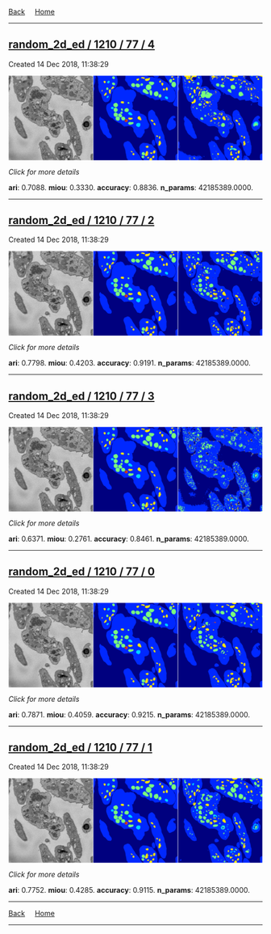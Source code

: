 
[Back](..)&nbsp;&nbsp;&nbsp;&nbsp;&nbsp;[Home](https://leapmanlab.github.io/snapshots)

---

<div class="summary"><a href="4"><h2>random_2d_ed / 1210 / 77 / 4</h2></a><p>Created 14 Dec 2018, 11:38:29
</p><a href="4"><img src="4/media/summary.png" align="center"></a><p>
<i>Click for more details</i>
</p></div>

**ari**: 0.7088. **miou**: 0.3330. **accuracy**: 0.8836. **n_params**: 42185389.0000. 

---

<div class="summary"><a href="2"><h2>random_2d_ed / 1210 / 77 / 2</h2></a><p>Created 14 Dec 2018, 11:38:29
</p><a href="2"><img src="2/media/summary.png" align="center"></a><p>
<i>Click for more details</i>
</p></div>

**ari**: 0.7798. **miou**: 0.4203. **accuracy**: 0.9191. **n_params**: 42185389.0000. 

---

<div class="summary"><a href="3"><h2>random_2d_ed / 1210 / 77 / 3</h2></a><p>Created 14 Dec 2018, 11:38:29
</p><a href="3"><img src="3/media/summary.png" align="center"></a><p>
<i>Click for more details</i>
</p></div>

**ari**: 0.6371. **miou**: 0.2761. **accuracy**: 0.8461. **n_params**: 42185389.0000. 

---

<div class="summary"><a href="0"><h2>random_2d_ed / 1210 / 77 / 0</h2></a><p>Created 14 Dec 2018, 11:38:29
</p><a href="0"><img src="0/media/summary.png" align="center"></a><p>
<i>Click for more details</i>
</p></div>

**ari**: 0.7871. **miou**: 0.4059. **accuracy**: 0.9215. **n_params**: 42185389.0000. 

---

<div class="summary"><a href="1"><h2>random_2d_ed / 1210 / 77 / 1</h2></a><p>Created 14 Dec 2018, 11:38:29
</p><a href="1"><img src="1/media/summary.png" align="center"></a><p>
<i>Click for more details</i>
</p></div>

**ari**: 0.7752. **miou**: 0.4285. **accuracy**: 0.9115. **n_params**: 42185389.0000. 

---

[Back](..)&nbsp;&nbsp;&nbsp;&nbsp;&nbsp;[Home](https://leapmanlab.github.io/snapshots)

---